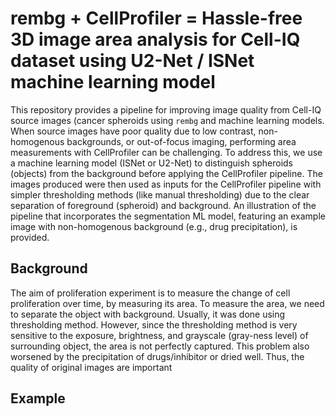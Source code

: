 # rembg + CellProfiler = Hassle-free 3D image area analysis for Cell-IQ dataset using U2-Net / ISNet machine learning model

This repository provides a pipeline for improving image quality from Cell-IQ source images (cancer spheroids using `rembg` and machine learning models. When source images have poor quality due to low contrast, non-homogenous backgrounds, or out-of-focus imaging, performing area measurements with CellProfiler can be challenging. To address this, we use a machine learning model (ISNet or U2-Net) to distinguish spheroids (objects) from the background before applying the CellProfiler pipeline. The images produced were then used as inputs for the CellProfiler pipeline with simpler thresholding methods (like manual thresholding) due to the clear separation of foreground (spheroid) and background. An illustration of the pipeline that incorporates the segmentation ML model, featuring an example image with non-homogenous background (e.g., drug precipitation), is provided.

## Background
The aim of proliferation experiment is to measure the change of cell proliferation over time, by measuring its area. To measure the area, we need to separate the object with background. Usually, it was done using thresholding method. However, since the thresholding method is very sensitive to the exposure, brightness, and grayscale (gray-ness level) of surrounding object, the area is not perfectly captured. This problem also worsened by the precipitation of drugs/inhibitor or dried well. Thus, the quality of original images are important

## Example
